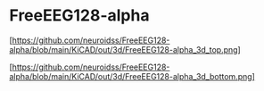 # FreeEEG128-alpha

[https://github.com/neuroidss/FreeEEG128-alpha/blob/main/KiCAD/out/3d/FreeEEG128-alpha_3d_top.png]

[https://github.com/neuroidss/FreeEEG128-alpha/blob/main/KiCAD/out/3d/FreeEEG128-alpha_3d_bottom.png]
